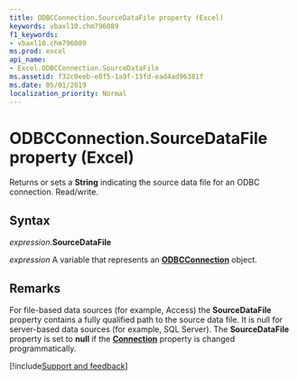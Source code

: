 ```yaml
---
title: ODBCConnection.SourceDataFile property (Excel)
keywords: vbaxl10.chm796089
f1_keywords:
- vbaxl10.chm796089
ms.prod: excel
api_name:
- Excel.ODBCConnection.SourceDataFile
ms.assetid: f32c0eeb-e8f5-1a9f-13fd-ead4ad96381f
ms.date: 05/01/2019
localization_priority: Normal
---
```



# ODBCConnection.SourceDataFile property (Excel)

Returns or sets a **String** indicating the source data file for an ODBC connection. Read/write.


## Syntax

_expression_.**SourceDataFile**

_expression_ A variable that represents an **[ODBCConnection](Excel.ODBCConnection.md)** object.


## Remarks

For file-based data sources (for example, Access) the **SourceDataFile** property contains a fully qualified path to the source data file. It is null for server-based data sources (for example, SQL Server). The **SourceDataFile** property is set to **null** if the **[Connection](Excel.ODBCConnection.Connection.md)** property is changed programmatically.




[!include[Support and feedback](~/includes/feedback-boilerplate.md)]